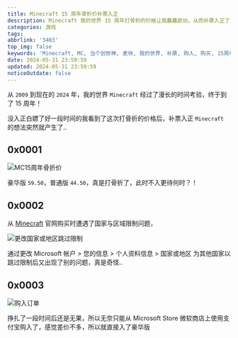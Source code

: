 ```yaml
---
title: Minecraft 15 周年骨折价补票入正
description: Minecraft 我的世界 15 周年打骨折的价格让我蠢蠢欲动，从而补票入正了
categories: 游戏
tags:
abbrlink: '3403'
top_img: false
keywords: 'Minecraft, MC, 当个创世神, 麦块, 我的世界, 补票, 购入, 购买, 15周年'
date: 2024-05-31 23:59:59
updated: 2024-05-31 23:59:59
noticeOutdate: false
---
```


从 `2009` 到现在的 `2024` 年，我的世界 `Minecraft` 经过了漫长的时间考验，终于到了 15 周年！

没入正白嫖了好一段时间的我看到了这次打骨折的价格后，补票入正 `Minecraft` 的想法突然就产生了..

## 0x0001

![MC15周年骨折价](/img/202405312341172.webp)

豪华版 `59.50`，普通版 `44.50`，真是打骨折了，此时不入更待何时？！

## 0x0002

从 [Minecraft](https://minecraft.net) 官网购买时遭遇了国家与区域限制问题，

![更改国家或地区跳过限制](/img/202405312354058.webp)

通过更改 Microsoft 帐户 > 您的信息 > 个人资料信息 > 国家或地区 为其他国家以跳过限制后又出现了别的问题，真是奇怪..

## 0x0003

![购入订单](/img/202406010009163.webp)

挣扎了一段时间后还是无果，所以无奈只能从 Microsoft Store 微软商店上使用支付宝购入了，感觉差价不多，所以就直接入了豪华版
